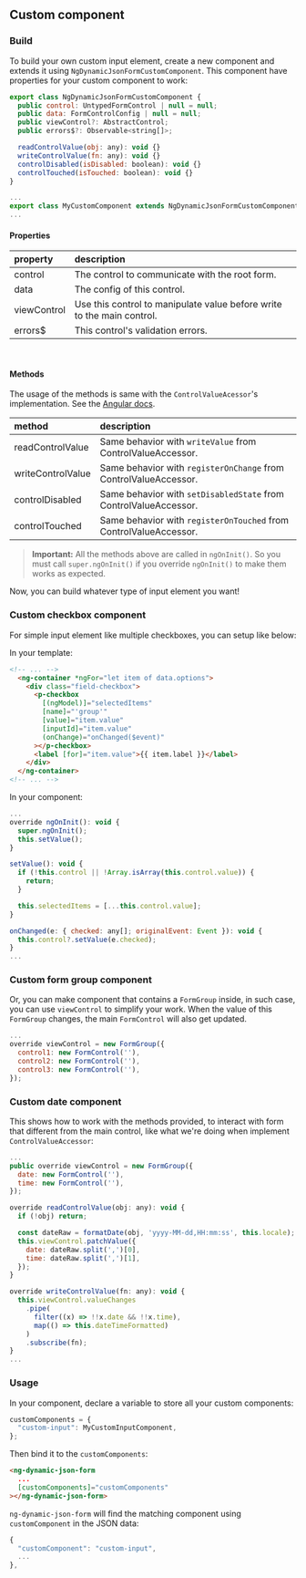 ## Custom component

### Build

To build your own custom input element, create a new component and extends it using `NgDynamicJsonFormCustomComponent`.
This component have properties for your custom component to work:

```javascript
export class NgDynamicJsonFormCustomComponent {
  public control: UntypedFormControl | null = null;
  public data: FormControlConfig | null = null;
  public viewControl?: AbstractControl;
  public errors$?: Observable<string[]>;

  readControlValue(obj: any): void {}
  writeControlValue(fn: any): void {}
  controlDisabled(isDisabled: boolean): void {}
  controlTouched(isTouched: boolean): void {}
}
```

```javascript
...
export class MyCustomComponent extends NgDynamicJsonFormCustomComponent {}
...
```

#### Properties

| property    | description                                                            |
| :---------- | :--------------------------------------------------------------------- |
| control     | The control to communicate with the root form.                         |
| data        | The config of this control.                                            |
| viewControl | Use this control to manipulate value before write to the main control. |
| errors$     | This control's validation errors.                                      |

<br>

#### Methods

The usage of the methods is same with the `ControlValueAcessor`'s implementation. See the <a href="https://angular.io/api/forms/ControlValueAccessor" target="_blank">Angular docs</a>.

| method            | description                                                       |
| :---------------- | :---------------------------------------------------------------- |
| readControlValue  | Same behavior with `writeValue` from ControlValueAccessor.        |
| writeControlValue | Same behavior with `registerOnChange` from ControlValueAccessor.  |
| controlDisabled   | Same behavior with `setDisabledState` from ControlValueAccessor.  |
| controlTouched    | Same behavior with `registerOnTouched` from ControlValueAccessor. |

> **Important:** All the methods above are called in `ngOnInit()`. So you must call `super.ngOnInit()` if you override `ngOnInit()` to make them works as expected.

Now, you can build whatever type of input element you want!

### Custom checkbox component

For simple input element like multiple checkboxes, you can setup like below:

In your template:

```HTML
<!-- ... -->
  <ng-container *ngFor="let item of data.options">
    <div class="field-checkbox">
      <p-checkbox
        [(ngModel)]="selectedItems"
        [name]="'group'"
        [value]="item.value"
        [inputId]="item.value"
        (onChange)="onChanged($event)"
      ></p-checkbox>
      <label [for]="item.value">{{ item.label }}</label>
    </div>
  </ng-container>
<!-- ... -->
```

In your component:

```javascript
...
override ngOnInit(): void {
  super.ngOnInit();
  this.setValue();
}

setValue(): void {
  if (!this.control || !Array.isArray(this.control.value)) {
    return;
  }

  this.selectedItems = [...this.control.value];
}

onChanged(e: { checked: any[]; originalEvent: Event }): void {
  this.control?.setValue(e.checked);
}
...
```

### Custom form group component

Or, you can make component that contains a `FormGroup` inside, in such case, you can use `viewControl` to simplify your work. When the value of this `FormGroup` changes, the main `FormControl` will also get updated.

```javascript
...
override viewControl = new FormGroup({
  control1: new FormControl(''),
  control2: new FormControl(''),
  control3: new FormControl(''),
});
```

### Custom date component

This shows how to work with the methods provided, to interact with form that different from the main control, like what we're doing when implement `ControlValueAccessor`:

```javascript
...
public override viewControl = new FormGroup({
  date: new FormControl(''),
  time: new FormControl(''),
});

override readControlValue(obj: any): void {
  if (!obj) return;

  const dateRaw = formatDate(obj, 'yyyy-MM-dd,HH:mm:ss', this.locale);
  this.viewControl.patchValue({
    date: dateRaw.split(',')[0],
    time: dateRaw.split(',')[1],
  });
}

override writeControlValue(fn: any): void {
  this.viewControl.valueChanges
    .pipe(
      filter((x) => !!x.date && !!x.time),
      map(() => this.dateTimeFormatted)
    )
    .subscribe(fn);
}
...
```

### Usage

In your component, declare a variable to store all your custom components:

```javascript
customComponents = {
  "custom-input": MyCustomInputComponent,
};
```

Then bind it to the `customComponents`:

```HTML
<ng-dynamic-json-form
  ...
  [customComponents]="customComponents"
></ng-dynamic-json-form>
```

`ng-dynamic-json-form` will find the matching component using `customComponent` in the JSON data:

```javascript
{
  "customComponent": "custom-input",
  ...
},
```
